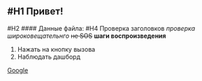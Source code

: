 #H1 Привет!
----

#H2 #### Данные файла:
#H4 Проверка заголовков
*проверка широковещательнго* ~~не SOS~~
**шаги воспроизведения**
1. Нажать на кнопку вызова
2. Наблюдать дашборд

[Google](https://www.google.ru "Загуглить") 
